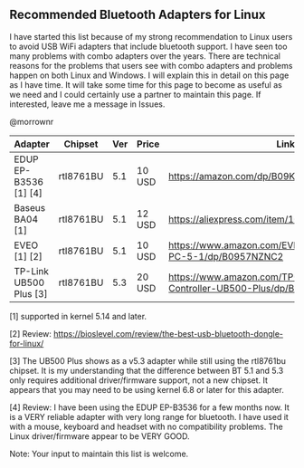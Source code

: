 ## Recommended Bluetooth Adapters for Linux

I have started this list because of my strong recommendation to Linux users to avoid USB WiFi adapters that include bluetooth support. I have seen too many problems with combo adapters over the years. There are technical reasons for the problems that users see with combo adapters and problems happen on both Linux and Windows. I will explain this in detail on this page as I have time. It will take some time for this page to become as useful as we need and I could certainly use a partner to maintain this page. If interested, leave me a message in Issues.

@morrownr



| Adapter                         | Chipset   | Ver | Price    | Link                                                               |
|---------------------------------|-----------|-----|----------|--------------------------------------------------------------------|
| EDUP EP-B3536 [1] [4]           | rtl8761BU | 5.1 | 10 USD   | https://amazon.com/dp/B09KG7QQ5V                                   |
| Baseus BA04 [1]                 | rtl8761BU | 5.1 | 12 USD   | https://aliexpress.com/item/1005005187191049.html                  |
| EVEO [1] [2]                    | rtl8761BU | 5.1 | 10 USD   | https://www.amazon.com/EVEO-Bluetooth-Adapter-PC-5-1/dp/B0957NZNC2 |
| TP-Link UB500 Plus [3]          | rtl8761BU | 5.3 | 20 USD   | https://www.amazon.com/TP-Link-Adjustable-Controller-UB500-Plus/dp/B0DKFXGR21 |


[1] supported in kernel 5.14 and later.

[2] Review: https://bioslevel.com/review/the-best-usb-bluetooth-dongle-for-linux/

[3] The UB500 Plus shows as a v5.3 adapter while still using the rtl8761bu chipset. It is my understanding that the difference between BT 5.1 and 5.3 only requires additional driver/firmware support, not a new chipset. It appears that you may need to be using kernel 6.8 or later for this adapter.

[4] Review: I have been using the EDUP EP-B3536 for a few months now. It is a VERY reliable adapter with very long range for bluetooth. I have used it with a mouse, keyboard and headset with no compatibility problems. The Linux driver/firmware appear to be VERY GOOD.

Note: Your input to maintain this list is welcome.
